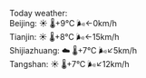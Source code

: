 Today weather:  
Beijing: ☀️   🌡️+9°C 🌬️←0km/h  
Tianjin: ☀️   🌡️+8°C 🌬️←15km/h  
Shijiazhuang: ☁️   🌡️+7°C 🌬️↙5km/h  
Tangshan: ☀️   🌡️+7°C 🌬️↙12km/h  
